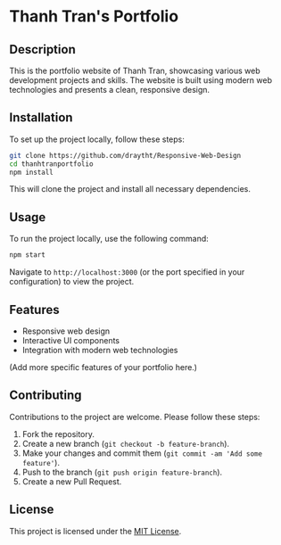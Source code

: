 # Thanh Tran's Portfolio

## Description
This is the portfolio website of Thanh Tran, showcasing various web development projects and skills. The website is built using modern web technologies and presents a clean, responsive design.

## Installation

To set up the project locally, follow these steps:

```bash
git clone https://github.com/draytht/Responsive-Web-Design
cd thanhtranportfolio
npm install
```

This will clone the project and install all necessary dependencies.

## Usage

To run the project locally, use the following command:

```bash
npm start
```

Navigate to `http://localhost:3000` (or the port specified in your configuration) to view the project.

## Features

- Responsive web design
- Interactive UI components
- Integration with modern web technologies

(Add more specific features of your portfolio here.)

## Contributing

Contributions to the project are welcome. Please follow these steps:

1. Fork the repository.
2. Create a new branch (`git checkout -b feature-branch`).
3. Make your changes and commit them (`git commit -am 'Add some feature'`).
4. Push to the branch (`git push origin feature-branch`).
5. Create a new Pull Request.

## License

This project is licensed under the [MIT License](LICENSE).

